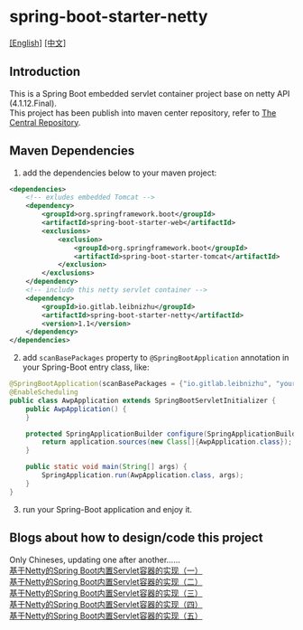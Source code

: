 # spring-boot-starter-netty
[[English]](https://github.com/Leibnizhu/spring-boot-starter-netty/blob/master/README.md) [[中文]](https://github.com/Leibnizhu/spring-boot-starter-netty/blob/master/README.zh.md)  
## Introduction
This is a Spring Boot embedded servlet container project base on netty API (4.1.12.Final).  
This project has been publish into maven center repository, refer to [The Central Repository](http://search.maven.org/#artifactdetails%7Cio.gitlab.leibnizhu%7Cspring-boot-starter-netty%7C1.0%7Cjar).

## Maven Dependencies
1. add the dependencies below to your maven project:
```xml
<dependencies>
    <!-- exludes embedded Tomcat -->
    <dependency>
        <groupId>org.springframework.boot</groupId>
        <artifactId>spring-boot-starter-web</artifactId>
        <exclusions>
            <exclusion>
                <groupId>org.springframework.boot</groupId>
                <artifactId>spring-boot-starter-tomcat</artifactId>
            </exclusion>
        </exclusions>
    </dependency>
    <!-- include this netty servlet container -->
    <dependency>
        <groupId>io.gitlab.leibnizhu</groupId>
        <artifactId>spring-boot-starter-netty</artifactId>
        <version>1.1</version>
    </dependency>
</dependencies>
```
2. add `scanBasePackages` property to `@SpringBootApplication` annotation in your Spring-Boot entry class, like:  
```java
@SpringBootApplication(scanBasePackages = {"io.gitlab.leibnizhu", "your.package.name"})
@EnableScheduling
public class AwpApplication extends SpringBootServletInitializer {
    public AwpApplication() {
    }

    protected SpringApplicationBuilder configure(SpringApplicationBuilder application) {
        return application.sources(new Class[]{AwpApplication.class});
    }

    public static void main(String[] args) {
        SpringApplication.run(AwpApplication.class, args);
    }
}
```
3. run your Spring-Boot application and enjoy it.


## Blogs about how to design/code this project
Only Chineses, updating one after another……  
[基于Netty的Spring Boot内置Servlet容器的实现（一）](http://leibnizhu.github.io/2017/08/24/%E5%9F%BA%E4%BA%8ENetty%E7%9A%84Spring%20Boot%E5%86%85%E7%BD%AEServlet%E5%AE%B9%E5%99%A8%E7%9A%84%E5%AE%9E%E7%8E%B0%EF%BC%88%E4%B8%80%EF%BC%89/)  
[基于Netty的Spring Boot内置Servlet容器的实现（二）](http://leibnizhu.github.io/2017/08/24/%E5%9F%BA%E4%BA%8ENetty%E7%9A%84Spring-Boot%E5%86%85%E7%BD%AEServlet%E5%AE%B9%E5%99%A8%E7%9A%84%E5%AE%9E%E7%8E%B0%EF%BC%88%E4%BA%8C%EF%BC%89/)  
[基于Netty的Spring Boot内置Servlet容器的实现（三）](http://leibnizhu.github.io/2017/08/27/%E5%9F%BA%E4%BA%8ENetty%E7%9A%84Spring-Boot%E5%86%85%E7%BD%AEServlet%E5%AE%B9%E5%99%A8%E7%9A%84%E5%AE%9E%E7%8E%B0%EF%BC%88%E4%B8%89%EF%BC%89/)  
[基于Netty的Spring Boot内置Servlet容器的实现（四）](http://leibnizhu.github.io/2017/09/02/%E5%9F%BA%E4%BA%8ENetty%E7%9A%84Spring-Boot%E5%86%85%E7%BD%AEServlet%E5%AE%B9%E5%99%A8%E7%9A%84%E5%AE%9E%E7%8E%B0%EF%BC%88%E5%9B%9B%EF%BC%89/)  
[基于Netty的Spring Boot内置Servlet容器的实现（五）](http://leibnizhu.github.io/2017/09/13/%E5%9F%BA%E4%BA%8ENetty%E7%9A%84Spring-Boot%E5%86%85%E7%BD%AEServlet%E5%AE%B9%E5%99%A8%E7%9A%84%E5%AE%9E%E7%8E%B0%EF%BC%88%E4%BA%94%EF%BC%89/)
